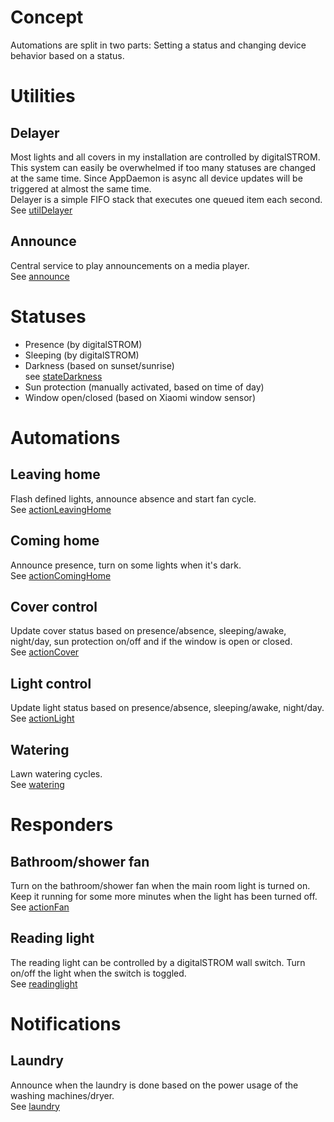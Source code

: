 # Concept

Automations are split in two parts: Setting a status and changing device behavior based on a status.

# Utilities

## Delayer

Most lights and all covers in my installation are controlled by digitalSTROM. This system can easily be overwhelmed if too many statuses are changed at the same time. Since AppDaemon is async all device updates will be triggered at almost the same time.  
Delayer is a simple FIFO stack that executes one queued item each second.  
See [utilDelayer](./utilDelayer)

## Announce

Central service to play announcements on a media player.  
See [announce](./announce)

# Statuses

* Presence (by digitalSTROM)
* Sleeping (by digitalSTROM)
* Darkness (based on sunset/sunrise)  
  see [stateDarkness](./stateDarkness)
* Sun protection (manually activated, based on time of day)
* Window open/closed (based on Xiaomi window sensor)

# Automations

## Leaving home

Flash defined lights, announce absence and start fan cycle.  
See [actionLeavingHome](./actionLeavingHome)

## Coming home

Announce presence, turn on some lights when it's dark.  
See [actionComingHome](./actionComingHome)

## Cover control

Update cover status based on presence/absence, sleeping/awake, night/day, sun protection on/off and if the window is open or closed.  
See [actionCover](./actionCover)

## Light control

Update light status based on presence/absence, sleeping/awake, night/day.  
See [actionLight](./actionLight)

## Watering

Lawn watering cycles.  
See [watering](./watering)

# Responders

## Bathroom/shower fan

Turn on the bathroom/shower fan when the main room light is turned on. Keep it running for some more minutes when the light has been turned off.  
See [actionFan](./actionFan)

## Reading light

The reading light can be controlled by a digitalSTROM wall switch. Turn on/off the light when the switch is toggled.  
See [readinglight](./readinglight)

# Notifications

## Laundry

Announce when the laundry is done based on the power usage of the washing machines/dryer.  
See [laundry](./laundry)